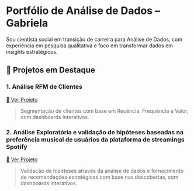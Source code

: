 # Portfólio de Análise de Dados – Gabriela

Sou cientista social em transição de carreira para Análise de Dados, com experiência em pesquisa qualitativa e foco em transformar dados em insights estratégicos.

## 🌟 Projetos em Destaque

### 1. Análise RFM de Clientes
[🔗 Ver Projeto](https://github.com/gabrielacalbuquerque/segmentacaodados)
> Segmentação de clientes com base em Recência, Frequência e Valor, com dashboards interativos.

### 2. Análise Exploratória e validação de hipóteses baseadas na preferência musical de usuários da plataforma de streamings Spotify
[🔗 Ver Projeto]((https://github.com/gabrielacalbuquerque/valid-hipoteses))
> Validação de hipóteses através da análise de dados e fornecimento de recomendações estratégicas com base nas descobertas, com dashboards interativos.

